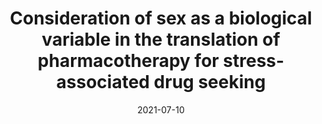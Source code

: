 ---
title: "Consideration of sex as a biological variable in the translation of pharmacotherapy for stress-associated drug seeking"
collection: publications
permalink: /publication/2021-07-10-sex-stress-translation
date: 2021-07-10
venue: 'Neurobiology of Stress'
paperurl: 'http://marterin.github.io/files/Martin et al. (2021a).pdf'
citation: '<b>Martin EL</b>, Doncheck EM, Reichel CM, &amp; McRae-Clark AL. Consideration of sex as a biological variable in the translation of pharmacotherapy for stress-associated drug seeking <i>Neurobiology of Stress</i>. (2021).'
---